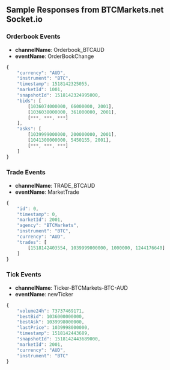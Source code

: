 ## Sample Responses from BTCMarkets.net Socket.io
### Orderbook Events
   + **channelName**: Orderbook_BTCAUD
   + **eventName**: OrderBookChange
```javascript
{
    "currency": "AUD",
    "instrument": "BTC",
    "timestamp": 1518142325055,
    "marketId": 1001,
    "snapshotId": 1518142324995000,
    "bids": [
        [1036074000000, 66000000, 2001],
        [1036038000000, 361000000, 2001],
        [***, ***, ***]
    ],
    "asks": [
        [1039999000000, 200000000, 2001],
        [1041300000000, 5450155, 2001],
        [***, ***, ***]
    ]
}
```

### Trade Events
   + **channelName**: TRADE_BTCAUD
   + **eventName**: MarketTrade
```javascript
{
    "id": 0,
    "timestamp": 0,
    "marketId": 2001,
    "agency": "BTCMarkets",
    "instrument": "BTC",
    "currency": "AUD",
    "trades": [
        [1518142403554, 1039999000000, 1000000, 1244176640]
    ]
}
```

### Tick Events
   + **channelName**: Ticker-BTCMarkets-BTC-AUD
   + **eventName**: newTicker
```javascript
{
    "volume24h": 73737469171,
    "bestBid": 1036000000000,
    "bestAsk": 1039998000000,
    "lastPrice": 1039998000000,
    "timestamp": 1518142443689,
    "snapshotId": 1518142443689000,
    "marketId": 2001,
    "currency": "AUD",
    "instrument": "BTC"
}
```
